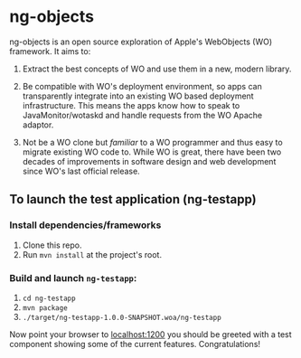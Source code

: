 # ng-objects

ng-objects is an open source exploration of Apple's WebObjects (WO) framework. It aims to:

1. Extract the best concepts of WO and use them in a new, modern library.

2. Be compatible with WO's deployment environment, so apps can transparently integrate into an existing WO based deployment infrastructure. This means the apps know how to speak to JavaMonitor/wotaskd and handle requests from the WO Apache adaptor.

3. Not be a WO clone but _familiar_ to a WO programmer and thus easy to migrate existing WO code to. While WO is great, there have been two decades of improvements in software design and web development since WO's last official release.

## To launch the test application (ng-testapp)

### Install dependencies/frameworks

1. Clone this repo.
2. Run `mvn install` at the project's root.

### Build and launch `ng-testapp`:
1. `cd ng-testapp`
2. `mvn package`
3. `./target/ng-testapp-1.0.0-SNAPSHOT.woa/ng-testapp`

Now point your browser to [localhost:1200](http://localhost:1200/) you should be greeted with a test component showing some of the current features. Congratulations!